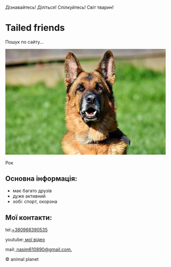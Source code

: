 <!DOCTYPE html>
<html lang="ru">
	<head>
		<meta http-equiv="content-type" content="text/html;charset=UTF-8" />
	<head>
	<body>
		<p>Дізнавайтесь! Діліться! Спілкуйтесь! Світ тварин!</p>
		<h1>Tailed friends</h1>
		<p>Пошук по сайту...</p>
				<img src="img/profile.jpg" alt="">
				<p>Рок</p>
		<h2>Основна інформація:</h2>
		<ul>
			<li>має багато друзів</li> 
			<li>дуже активний</li>
			<li>хобі: спорт, охорона</li>
		</ul>
		<h2>Мої контакти:</h2>
		<p>tel:<a href="tel:+380968390535">+380968390535 </a></p>
		<p>youtube:<a href="https://www.youtube.com/watch?v=-BJsomFxUrM"> мої відео</a></p>
		<p>mail:<a href="https://mail.google.com/mail/u/0/?tab=rm#inbox"> nasim610890@gmail.com.</a></p>
		<p>© animal planet </p>
	</body>
</html>
